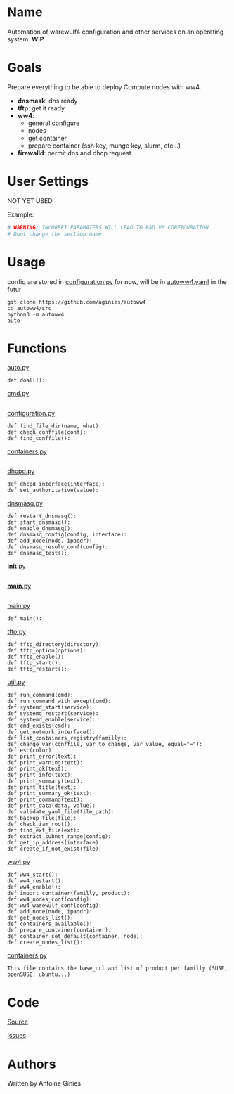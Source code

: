 # Name

Automation of warewulf4 configuration and other services on an operating system.
**WIP**

# Goals

Prepare everything to be able to deploy Compute nodes with ww4.

* **dnsmask**: dns ready
* **tftp**: get it ready
* **ww4**:
    * general configure
    * nodes
    * get container
    * prepare container (ssh key, munge key, slurm, etc...)
* **firewalld**: permit dns and dhcp request

# User Settings

NOT YET USED 

Example:
```yaml
# WARNING: INCORRET PARAMATERS WILL LEAD TO BAD VM CONFIGURATION
# Dont change the section name
```

# Usage

config are stored in [configuration.py](src/autoww4/configuration.py) for now,
will be in [autoww4.yaml](src/autoww4.yaml) in the futur
```
git clone https://github.com/aginies/autoww4
cd autoww4/src
python3 -m autoww4
auto
```

# Functions

[auto.py](src/autoww4/auto.py)
```
def doall():
```
[cmd.py](src/autoww4/cmd.py)
```
```
[configuration.py](src/autoww4/configuration.py)
```
def find_file_dir(name, what):
def check_conffile(conf):
def find_conffile():
```
[containers.py](src/autoww4/containers.py)
```
```
[dhcpd.py](src/autoww4/dhcpd.py)
```
def dhcpd_interface(interface):
def set_authoritative(value):
```
[dnsmasq.py](src/autoww4/dnsmasq.py)
```
def restart_dnsmasq():
def start_dnsmasq():
def enable_dnsmasq():
def dnsmasq_config(config, interface):
def add_node(node, ipaddr):
def dnsmasq_resolv_conf(config):
def dnsmasq_test():
```
[__init__.py](src/autoww4/__init__.py)
```
```
[__main__.py](src/autoww4/__main__.py)
```
```
[main.py](src/autoww4/main.py)
```
def main():
```
[tftp.py](src/autoww4/tftp.py)
```
def tftp_directory(directory):
def tftp_option(options):
def tftp_enable():
def tftp_start():
def tftp_restart():
```
[util.py](src/autoww4/util.py)
```
def run_command(cmd):
def run_command_with_except(cmd):
def systemd_start(service):
def systemd_restart(service):
def systemd_enable(service):
def cmd_exists(cmd):
def get_network_interface():
def list_containers_registry(familly):
def change_var(conffile, var_to_change, var_value, equal="="):
def esc(color):
def print_error(text):
def print_warning(text):
def print_ok(text):
def print_info(text):
def print_summary(text):
def print_title(text):
def print_summary_ok(text):
def print_command(text):
def print_data(data, value):
def validate_yaml_file(file_path):
def backup_file(file):
def check_iam_root():
def find_ext_file(ext):
def extract_subnet_range(config):
def get_ip_address(interface):
def create_if_not_exist(file):
```
[ww4.py](src/autoww4/ww4.py)
```
def ww4_start():
def ww4_restart():
def ww4_enable():
def import_container(familly, product):
def ww4_nodes_conf(config):
def ww4_warewulf_conf(config):
def add_node(node, ipaddr):
def get_nodes_list():
def containers_available():
def prepare_container(container):
def container_set_default(container, node):
def create_nodes_list():
```

[containers.py](src/autoww4/containers.py)
```
This file contains the base_url and list of product per familly (SUSE, openSUSE, ubuntu...)
```

# Code

[Source](https://github.com/aginies/autoww4)

[Issues](https://github.com/aginies/autoww4/issues)

# Authors

Written by Antoine Ginies
